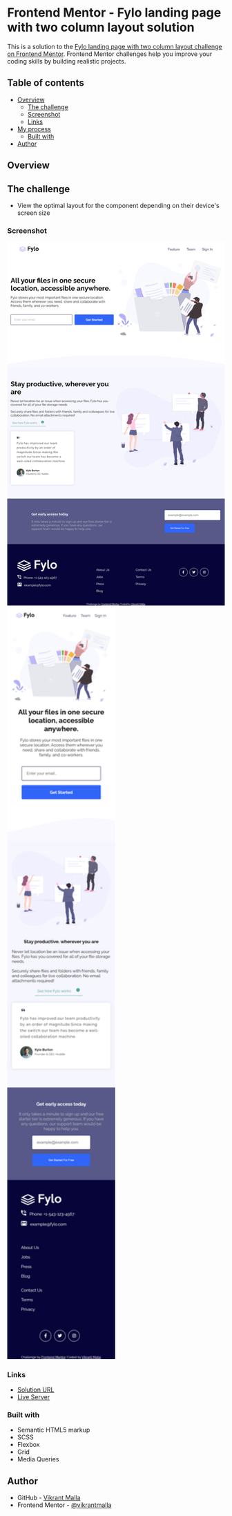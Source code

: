 # Frontend Mentor - Fylo landing page with two column layout solution

This is a solution to the [Fylo landing page with two column layout challenge on Frontend Mentor](https://www.frontendmentor.io/challenges/fylo-landing-page-with-two-column-layout-5ca5ef041e82137ec91a50f5). Frontend Mentor challenges help you improve your coding skills by building realistic projects.  

## Table of contents

- [Overview](#overview)
  - [The challenge](#the-challenge)
  - [Screenshot](#screenshot)
  - [Links](#links)
- [My process](#my-process)
  - [Built with](#built-with)
- [Author](#author)

## Overview

## The challenge

- View the optimal layout for the component depending on their device's screen size

### Screenshot

<img src="./design/Screenshot1.png"  width="800"/>
<img src="./design/Screenshot2.png"  width="250"/>

### Links

- [Solution URL](https://www.frontendmentor.io/profile/vikrantmalla)
- [Live Server](https://vikrantmalla.github.io/Fylo-landing-page/)

### Built with

- Semantic HTML5 markup
- SCSS
- Flexbox
- Grid
- Media Queries

## Author

- GitHub - [Vikrant Malla](https://github.com/vikrantmalla)
- Frontend Mentor - [@vikrantmalla](https://www.frontendmentor.io/profile/vikrantmalla)
